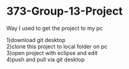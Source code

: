 # 373-Group-13-Project
Way I used to get the project to my pc

1)download git desktop  <br />
2)clone this project to local folder on pc  <br />
3)open project with eclipse and edit <br />
4)push and pull via git desktop  <br />
